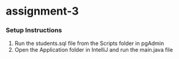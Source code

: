 # assignment-3

### Setup Instructions

1. Run the students.sql file from the Scripts folder in pgAdmin
2. Open the Application folder in IntelliJ and run the main.java file
